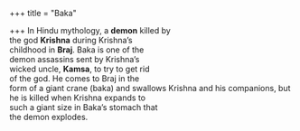 +++
title = "Baka"

+++
In Hindu mythology, a **demon** killed by  
the god **Krishna** during Krishna’s  
childhood in **Braj**. Baka is one of the  
demon assassins sent by Krishna’s  
wicked uncle, **Kamsa**, to try to get rid  
of the god. He comes to Braj in the  
form of a giant crane (baka) and swallows Krishna and his companions, but  
he is killed when Krishna expands to  
such a giant size in Baka’s stomach that  
the demon explodes.
